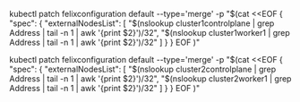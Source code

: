 kubectl patch felixconfiguration default --type='merge' -p "$(cat <<EOF
{
  "spec": {
    "externalNodesList": [
      "$(nslookup cluster1controlplane | grep Address | tail -n 1 | awk '{print $2}')/32",
      "$(nslookup cluster1worker1 | grep Address | tail -n 1 | awk '{print $2}')/32"
    ]
  }
}
EOF
)"


kubectl patch felixconfiguration default --type='merge' -p "$(cat <<EOF
{
  "spec": {
    "externalNodesList": [
      "$(nslookup cluster2controlplane | grep Address | tail -n 1 | awk '{print $2}')/32",
      "$(nslookup cluster2worker1 | grep Address | tail -n 1 | awk '{print $2}')/32"
    ]
  }
}
EOF
)"
